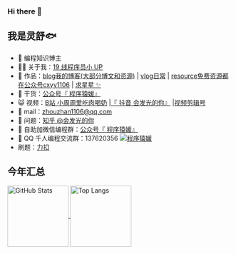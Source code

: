 ### Hi there 👋

<!--
**zhouzhan1106/zhouzhan1106** is a ✨ _special_ ✨ repository because its `README.md` (this file) appears on your GitHub profile.

Here are some ideas to get you started:

- 🔭 I’m currently working on ...
- 🌱 I’m currently learning ...
- 👯 I’m looking to collaborate on ...
- 🤔 I’m looking for help with ...
- 💬 Ask me about ...
- 📫 How to reach me: ...
- 😄 Pronouns: ...
- ⚡ Fun fact: ...
-->
## 我是灵舒🐟
- 🐧 编程知识博主
- 👨‍💻 关于我：<a href="https://space.bilibili.com/451551665" target="_blank">19 线程序员小 UP</a>
- 🏡 作品：<a href="https://blog.csdn.net/RONNIE_Zz" target="_blank">blog我的博客(大部分博文和资源)</a> | <a href="https://www.douyin.com/user/MS4wLjABAAAAm2BN913ma0vwUkt5-h_XSQ6PebX4zZLZ5MBR2LelS_c" target="_blank">vlog日常</a> | <a href="https://www.cnblogs.com/zhou1106/gallery/image/406245.html" target="_blank">resource免费资源都在公众号cxyy1106</a> | <a href="https://github.com/zhouzhan1106" target="_blank">求星星 ✨</a>
- 🌱 干货：<a href="https://images.cnblogs.com/cnblogs_com/zhou1106/1804028/o_220210145838_%E5%BE%AE%E4%BF%A1%E5%85%AC%E4%BC%97%E5%8F%B7.jpg" target="_blank">公众号『 程序猿媛』</a>
- 😺 视频：<a href="https://space.bilibili.com/451551665" target="_blank">B站 小周周爱吃肉喝奶</a> |<a href="https://images.cnblogs.com/cnblogs_com/zhou1106/1804028/o_220210155010_%E6%8A%96%E9%9F%B3.jpg" target="_blank">『 抖音 会发光的你』</a> |<a href="https://media.om.qq.com/author?id=M5oBSdwif4T6seWndAFI4NZA0" target="_blank">视频剪辑号</a>
- 💬 mail：zhouzhan1106@qq.com
- 🤔 问题：<a href="https://www.zhihu.com/people/zhouzhan1106" target="_blank">知乎 @会发光的你</a>
- 👭 自助加微信编程群：<a target="_blank" href="https://images.cnblogs.com/cnblogs_com/zhou1106/1804028/o_220210145838_%E5%BE%AE%E4%BF%A1%E5%85%AC%E4%BC%97%E5%8F%B7.jpg">公众号『 程序猿媛』</a>
- 👬 QQ 千人编程交流群：137620356 <a target="_blank" href="https://qm.qq.com/cgi-bin/qm/qr?k=uEngWPKM1BesuUlRH2e86AoDorOSn70t&jump_from=webapi"><img border="0" src="https://pub.idqqimg.com/wpa/images/group.png" alt="程序猿媛" title="程序猿媛"></a>
- 刷题：<a href="https://leetcode-cn.com/u/ronniezhou/" target="_blank">力扣</a>
## 今年汇总 
<a href="https://github.com/zhouzhan1106">

  <img align="center" height="137px" alt="GitHub Stats" src="https://github-readme-stats.vercel.app/api?username=zhouzhan1106&hide_title=true&hide_border=true&show_icons=true&include_all_commits=true&line_height=21&bg_color=0,EC6C6C,FFD479,FFFC79,73FA79&theme=graywhite&locale=cn" />

</a>

<a href="https://github.com/zhouzhan1106">
  <img align="center" height="137px" alt="Top Langs" src="https://github-readme-stats.vercel.app/api/top-langs/?username=zhouzhan1106&hide_title=true&hide_border=true&layout=compact&bg_color=0,73FA79,73FDFF,D783FF&theme=graywhite&locale=cn" />
</a>
